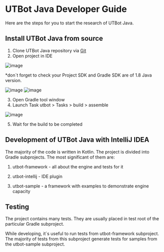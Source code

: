 # UTBot Java Developer Guide
 
 Here are the steps for you to start the research of UTBot Java.
 
## Install UTBot Java from source
1. Clone UTBot Java repository via [Git](https://github.com/UnitTestBot/UTBotJava.git)
2. Open project in IDE

![image](https://user-images.githubusercontent.com/106974353/174806216-9d4969b4-51fb-4531-a6d0-94e3734a437a.png)

*don\`t forget to check your Project SDK and Gradle SDK are of 1.8 Java version.

![image](https://user-images.githubusercontent.com/106974353/174812758-fcbabb5b-0411-48d7-aefe-6d69873185e3.png)
![image](https://user-images.githubusercontent.com/106974353/174806632-ed796fb7-57dd-44b5-b499-e9eeb0436f15.png)

3. Open Gradle tool window
4. Launch Task utbot > Tasks > build > assemble

![image](https://user-images.githubusercontent.com/106974353/174807962-18c648fd-b67d-4556-90df-eee690abe6e2.png)

5. Wait for the build to be completed

 
## Development of UTBot Java with IntelliJ IDEA

The majority of the code is written in Kotlin. The project is divided into Gradle subprojects. The most significant of them are: 
1. utbot-framework - all about the engine and tests for it

2. utbot-intellij - IDE plugin

3. utbot-sample - a framework with examples to demonstrate engine capacity
 
## Testing

The project contains many tests. They are usually placed in test root of the particular Gradle subproject.

While developing, it\`s useful to run tests from utbot-framework subproject. The majority of tests from this subproject generate tests for samples from the utbot-sample subproject.

